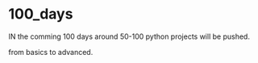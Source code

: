 # 100_days


IN the comming 100 days around 50-100 python projects will be pushed. 

from basics to advanced.

